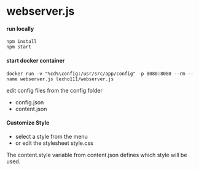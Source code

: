 # webserver.js

#### run locally
    npm install
    npm start
#### start docker container
    docker run -v "%cd%\config:/usr/src/app/config" -p 8080:8080 --rm --name webserver.js lexho111/webserver.js

edit config files from the config folder
- config.json
- content.json

#### Customize Style
- select a style from the menu
- or edit the stylesheet style.css

The content.style variable from content.json defines which style will be used.